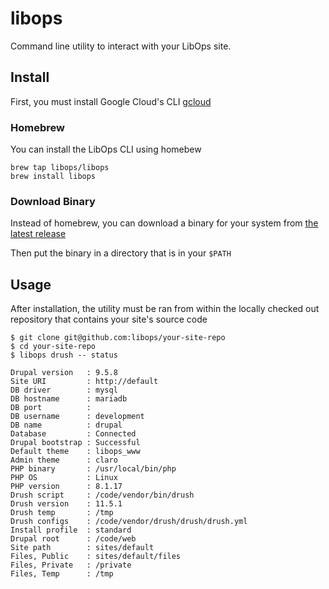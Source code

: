 # libops

Command line utility to interact with your LibOps site.

## Install

First, you must install Google Cloud's CLI [gcloud](https://cloud.google.com/sdk/docs/install)

### Homebrew
You can install the LibOps CLI using homebew
```
brew tap libops/libops
brew install libops
```

### Download Binary

Instead of homebrew, you can download a binary for your system from [the latest release](https://github.com/LibOps/cli/releases/latest)

Then put the binary in a directory that is in your `$PATH`

## Usage

After installation, the utility must be ran from within the locally checked out repository that contains your site's source code

```
$ git clone git@github.com:libops/your-site-repo
$ cd your-site-repo
$ libops drush -- status

Drupal version   : 9.5.8
Site URI         : http://default
DB driver        : mysql
DB hostname      : mariadb
DB port          :
DB username      : development
DB name          : drupal
Database         : Connected
Drupal bootstrap : Successful
Default theme    : libops_www
Admin theme      : claro
PHP binary       : /usr/local/bin/php
PHP OS           : Linux
PHP version      : 8.1.17
Drush script     : /code/vendor/bin/drush
Drush version    : 11.5.1
Drush temp       : /tmp
Drush configs    : /code/vendor/drush/drush/drush.yml
Install profile  : standard
Drupal root      : /code/web
Site path        : sites/default
Files, Public    : sites/default/files
Files, Private   : /private
Files, Temp      : /tmp
```
